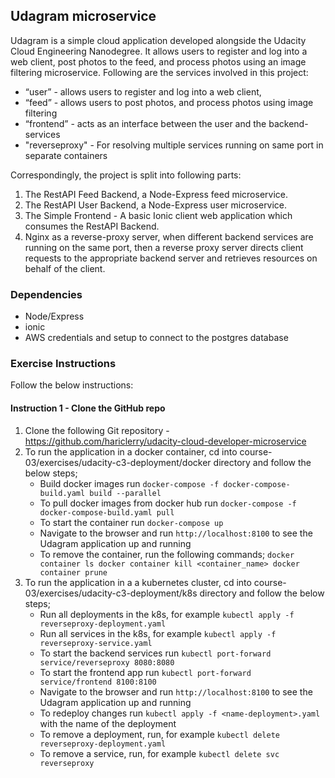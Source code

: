 ## Udagram microservice
Udagram is a simple cloud application developed alongside the Udacity Cloud Engineering Nanodegree. It allows users to register and log into a web client, post photos to the feed, and process photos using an image filtering microservice. Following are the services involved in this project:

* “user” - allows users to register and log into a web client, 
* “feed” - allows users to post photos, and process photos using image filtering 
* “frontend” - acts as an interface between the user and the backend-services
* "reverseproxy" - For resolving multiple services running on same port in separate containers

Correspondingly, the project is split into following parts:
1. The RestAPI Feed Backend, a Node-Express feed microservice.
2. The RestAPI User Backend, a Node-Express user microservice.
3. The Simple Frontend - A basic Ionic client web application which consumes the RestAPI Backend.
4. Nginx as a reverse-proxy server, when different backend services are running on the same port, then a reverse proxy server directs client requests to the appropriate backend server and retrieves resources on behalf of the client.  

### Dependencies
- Node/Express
- ionic
- AWS credentials and setup to connect to the postgres database

### Exercise Instructions
Follow the below instructions:
#### Instruction 1 - Clone the GitHub repo
1. Clone the following Git repository - https://github.com/hariclerry/udacity-cloud-developer-microservice
2. To run the application in a docker container, cd into course-03/exercises/udacity-c3-deployment/docker directory and follow the below steps;
    - Build docker images run `docker-compose -f docker-compose-build.yaml build --parallel`
    - To pull docker images from docker hub run `docker-compose -f docker-compose-build.yaml pull`
    - To start the container run `docker-compose up`
    - Navigate to the browser and run `http://localhost:8100` to see the Udagram application up and running 
    - To remove the container, run the following commands;
        `docker container ls
        docker container kill <container_name>
        docker container prune` 
 3. To run the application in a a kubernetes cluster, cd into course-03/exercises/udacity-c3-deployment/k8s directory and follow the below steps;
    - Run all deployments in the k8s, for example `kubectl apply -f reverseproxy-deployment.yaml`
    - Run all services in the k8s, for example `kubectl apply -f reverseproxy-service.yaml`
    - To start the backend services run `kubectl port-forward service/reverseproxy 8080:8080`
    - To start the frontend app run `kubectl port-forward service/frontend 8100:8100`
    - Navigate to the browser and run `http://localhost:8100` to see the Udagram application up and running 
    - To redeploy changes run `kubectl apply -f <name-deployment>.yaml` with the name of the deployment
    - To remove a deployment, run, for example `kubectl delete reverseproxy-deployment.yaml`
    - To remove a service, run, for example `kubectl delete svc reverseproxy`    